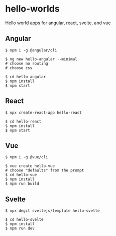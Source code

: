 # hello-worlds

Hello world apps for angular, react, svelte, and vue

## Angular 

```
$ npm i -g @angular/cli
```

```
$ ng new hello-angular --minimal
# choose no routing
# choose css
```

```
$ cd hello-angular
$ npm install
$ npm start
```

## React

```
$ npx create-react-app hello-react
```

```
$ cd hello-react
$ npm install
$ npm start 
```

## Vue

```
$ npm i -g @vue/cli
```

```
$ vue create hello-vue
# choose "defaults" from the prompt
$ cd hello-vue
$ npm install
$ npm run build
```

## Svelte

```
$ npx degit sveltejs/template hello-svelte
```

```
$ cd hello-svelte
$ npm install
$ npm run dev
```

